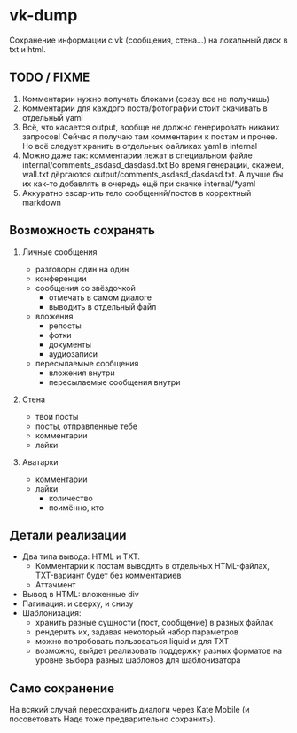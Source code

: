 # vk-dump

Сохранение информации с vk (сообщения, стена...) на локальный диск в txt и html.

## TODO / FIXME

1. Комментарии нужно получать блоками (сразу все не получишь)
2. Комментарии для каждого поста/фотографии стоит скачивать в отдельный yaml
3. Всё, что касается output, вообще не должно генерировать никаких запросов! Сейчас я получаю там комментарии к постам и прочее. Но всё следует хранить в отдельных файликах yaml в internal
4. Можно даже так: комментарии лежат в специальном файле internal/comments_asdasd_dasdasd.txt Во время генерации, скажем, wall.txt дёргаются output/comments_asdasd_dasdasd.txt. А лучше бы их как-то добавлять в очередь ещё при скачке internal/*yaml
5. Аккуратно escap-ить тело сообщений/постов в корректный markdown

## Возможность сохранять

1. Личные сообщения
    - разговоры один на один
    - конференции
    - сообщения со звёздочкой
        + отмечать в самом диалоге
        + выводить в отдельный файл
    - вложения
        + репосты
        + фотки
        + документы
        + аудиозаписи
    - пересылаемые сообщения
        + вложения внутри
        + пересылаемые сообщения внутри

2. Стена
    - твои посты
    - посты, отправленные тебе
    - комментарии
    - лайки

3. Аватарки
    - комментарии
    - лайки
        + количество
        + поимённо, кто

## Детали реализации

- Два типа вывода: HTML и TXT.
    + Комментарии к постам выводить в отдельных HTML-файлах, TXT-вариант будет без комментариев
    + Аттачмент
- Вывод в HTML: вложенные div
- Пагинация: и сверху, и снизу
- Шаблонизация:
    + хранить разные сущности (пост, сообщение) в разных файлах
    + рендерить их, задавая некоторый набор параметров
    + можно попробовать пользоваться liquid и для TXT
    + возможно, выйдет реализовать поддержку разных форматов на уровне выбора разных шаблонов для шаблонизатора

## Само сохранение

На всякий случай пересохранить диалоги через Kate Mobile (и посоветовать Наде тоже предварительно сохранить).